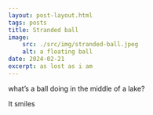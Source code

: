 ```yaml
---
layout: post-layout.html
tags: posts
title: Stranded ball
image:
    src: ./src/img/stranded-ball.jpeg
    alt: a floating ball
date: 2024-02-21
excerpt: as lost as i am
---
```

what’s a ball doing in the middle of a lake?

It smiles
